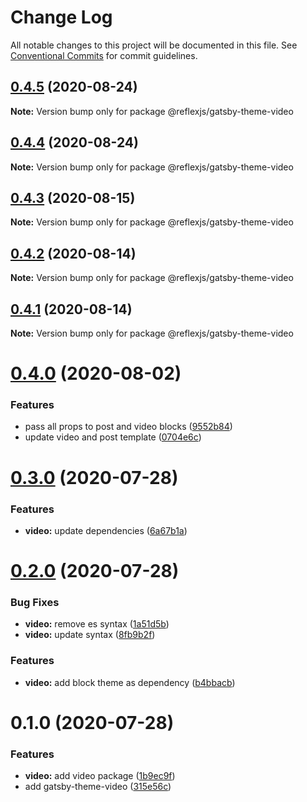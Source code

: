 # Change Log

All notable changes to this project will be documented in this file.
See [Conventional Commits](https://conventionalcommits.org) for commit guidelines.

## [0.4.5](https://github.com/reflexjs/reflex/compare/@reflexjs/gatsby-theme-video@0.4.4...@reflexjs/gatsby-theme-video@0.4.5) (2020-08-24)

**Note:** Version bump only for package @reflexjs/gatsby-theme-video





## [0.4.4](https://github.com/reflexjs/reflex/compare/@reflexjs/gatsby-theme-video@0.4.3...@reflexjs/gatsby-theme-video@0.4.4) (2020-08-24)

**Note:** Version bump only for package @reflexjs/gatsby-theme-video





## [0.4.3](https://github.com/reflexjs/reflex/compare/@reflexjs/gatsby-theme-video@0.4.2...@reflexjs/gatsby-theme-video@0.4.3) (2020-08-15)

**Note:** Version bump only for package @reflexjs/gatsby-theme-video





## [0.4.2](https://github.com/reflexjs/reflex/compare/@reflexjs/gatsby-theme-video@0.4.1...@reflexjs/gatsby-theme-video@0.4.2) (2020-08-14)

**Note:** Version bump only for package @reflexjs/gatsby-theme-video





## [0.4.1](https://github.com/reflexjs/reflex/compare/@reflexjs/gatsby-theme-video@0.4.0...@reflexjs/gatsby-theme-video@0.4.1) (2020-08-14)

**Note:** Version bump only for package @reflexjs/gatsby-theme-video





# [0.4.0](https://github.com/reflexjs/reflex/compare/@reflexjs/gatsby-theme-video@0.3.0...@reflexjs/gatsby-theme-video@0.4.0) (2020-08-02)


### Features

* pass all props to post and video blocks ([9552b84](https://github.com/reflexjs/reflex/commit/9552b84095af035b660294d410cd2cfe62808c90))
* update video and post template ([0704e6c](https://github.com/reflexjs/reflex/commit/0704e6c530f11d0975fde4a8f0111be176677dc8))





# [0.3.0](https://github.com/reflexjs/reflex/compare/@reflexjs/gatsby-theme-video@0.2.0...@reflexjs/gatsby-theme-video@0.3.0) (2020-07-28)


### Features

* **video:** update dependencies ([6a67b1a](https://github.com/reflexjs/reflex/commit/6a67b1a15ce56f7ff4bcfb04ea05e5cb1545c08c))





# [0.2.0](https://github.com/reflexjs/reflex/compare/@reflexjs/gatsby-theme-video@0.1.0...@reflexjs/gatsby-theme-video@0.2.0) (2020-07-28)


### Bug Fixes

* **video:** remove es syntax ([1a51d5b](https://github.com/reflexjs/reflex/commit/1a51d5b4494038d99f41d856709d6d0932a458e2))
* **video:** update syntax ([8fb9b2f](https://github.com/reflexjs/reflex/commit/8fb9b2f338af913a0043001121a199ce4297afcb))


### Features

* **video:** add block theme as dependency ([b4bbacb](https://github.com/reflexjs/reflex/commit/b4bbacbcba0cc271ec0197ea08533352f7989808))





# 0.1.0 (2020-07-28)


### Features

* **video:** add video package ([1b9ec9f](https://github.com/reflexjs/reflex/commit/1b9ec9f87f719071c8247c98abe7c746e0eb19dd))
* add gatsby-theme-video ([315e56c](https://github.com/reflexjs/reflex/commit/315e56c8eaa4c93eef514dfe18f420388ceba432))
